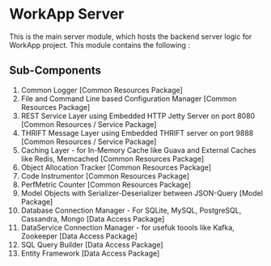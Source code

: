 # WorkApp Server

This is the main server module, which hosts the backend server logic for WorkApp project. This module contains the following : 

## Sub-Components

  1. Common Logger [Common Resources Package]
  2. File and Command Line based Configuration Manager [Common Resources Package]
  3. REST Service Layer using Embedded HTTP Jetty Server on port 8080 [Common Resources / Service Package]
  4. THRIFT Message Layer using Embedded THRIFT server on port 9888 [Common Resources / Service Package]
  5. Caching Layer - for In-Memory Cache like Guava and External Caches like Redis, Memcached [Common Resources Package]
  6. Object Allocation Tracker [Common Resources Package]
  7. Code Instrumentor [Common Resources Package]
  8. PerfMetric Counter [Common Resources Package] 
  9. Model Objects with Serializer-Deserializer between JSON-Query [Model Package] 
  10. Database Connection Manager - For SQLite, MySQL, PostgreSQL, Cassandra, Mongo [Data Access Package]
  11. DataService Connection Manager - for usefuk toools like Kafka, Zookeeper [Data Access Package]
  12. SQL Query Builder [Data Access Package]
  13. Entity Framework  [Data Access Package]
  
